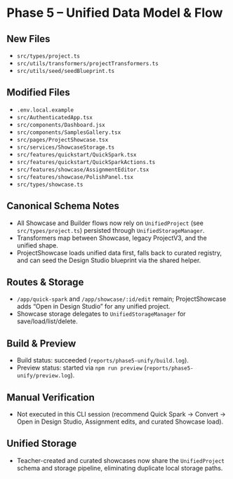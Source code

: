 # Phase 5 – Unified Data Model & Flow

## New Files
- `src/types/project.ts`
- `src/utils/transformers/projectTransformers.ts`
- `src/utils/seed/seedBlueprint.ts`

## Modified Files
- `.env.local.example`
- `src/AuthenticatedApp.tsx`
- `src/components/Dashboard.jsx`
- `src/components/SamplesGallery.tsx`
- `src/pages/ProjectShowcase.tsx`
- `src/services/ShowcaseStorage.ts`
- `src/features/quickstart/QuickSpark.tsx`
- `src/features/quickstart/QuickSparkActions.ts`
- `src/features/showcase/AssignmentEditor.tsx`
- `src/features/showcase/PolishPanel.tsx`
- `src/types/showcase.ts`

## Canonical Schema Notes
- All Showcase and Builder flows now rely on `UnifiedProject` (see `src/types/project.ts`) persisted through `UnifiedStorageManager`.
- Transformers map between Showcase, legacy ProjectV3, and the unified shape.
- ProjectShowcase loads unified data first, falls back to curated registry, and can seed the Design Studio blueprint via the shared helper.

## Routes & Storage
- `/app/quick-spark` and `/app/showcase/:id/edit` remain; ProjectShowcase adds “Open in Design Studio” for any unified project.
- Showcase storage delegates to `UnifiedStorageManager` for save/load/list/delete.

## Build & Preview
- Build status: succeeded (`reports/phase5-unify/build.log`).
- Preview status: started via `npm run preview` (`reports/phase5-unify/preview.log`).

## Manual Verification
- Not executed in this CLI session (recommend Quick Spark → Convert → Open in Design Studio, Assignment edits, and curated Showcase load).

## Unified Storage
- Teacher-created and curated showcases now share the `UnifiedProject` schema and storage pipeline, eliminating duplicate local storage paths.
